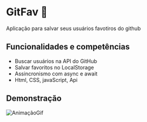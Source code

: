 # GitFav 🚀

Aplicação para salvar seus usuários favotiros do github

## Funcionalidades e competências

- Buscar usuários na API do GitHub
- Salvar favoritos no LocalStorage
- Assincronismo com async e await
- Html, CSS, javaScript, Api


## Demonstração
![AnimaçãoGif](https://github.com/tonyfernandes991/gitfav/assets/112737052/14a165a3-0f70-4c88-b274-63ec8e176c71)
